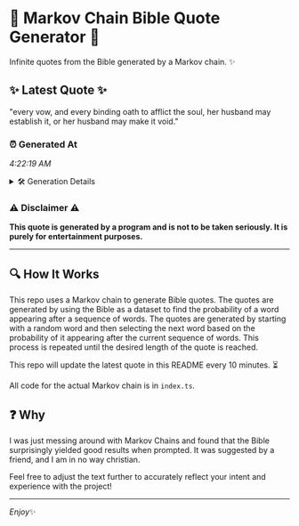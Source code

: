 # 📖 Markov Chain Bible Quote Generator 📖

Infinite quotes from the Bible generated by a Markov chain. ✨

## ✨ Latest Quote ✨
"every vow, and every binding oath to afflict the soul, her husband may establish it, or her husband may make it void."

### ⏰ Generated At
*4:22:19 AM*

<details>
    <summary>🛠️ Generation Details</summary>
    <p>
        <strong>🌱 Seed:</strong> every<br>
        <strong>🔄 Iterations:</strong> 21<br>
        <strong>📜 Context History:</strong><br>[ every ]: vow,<br>[ every, vow, ]: and<br>[ every, vow,, and ]: every<br>[ every, vow,, and, every ]: binding<br>[ every, vow,, and, every, binding ]: oath<br>[ every, vow,, and, every, binding, oath ]: to<br>[ vow,, and, every, binding, oath, to ]: afflict<br>[ and, every, binding, oath, to, afflict ]: the<br>[ every, binding, oath, to, afflict, the ]: soul,<br>[ binding, oath, to, afflict, the, soul, ]: her<br>[ oath, to, afflict, the, soul,, her ]: husband<br>[ to, afflict, the, soul,, her, husband ]: may<br>[ afflict, the, soul,, her, husband, may ]: establish<br>[ the, soul,, her, husband, may, establish ]: it,<br>[ soul,, her, husband, may, establish, it, ]: or<br>[ her, husband, may, establish, it,, or ]: her<br>[ husband, may, establish, it,, or, her ]: husband<br>[ may, establish, it,, or, her, husband ]: may<br>[ establish, it,, or, her, husband, may ]: make<br>[ it,, or, her, husband, may, make ]: it<br>[ or, her, husband, may, make, it ]: void.<br>
    </p>
</details>

### ⚠️ Disclaimer ⚠️
**This quote is generated by a program and is not to be taken seriously. It is purely for entertainment purposes.**

---

## 🔍 How It Works

This repo uses a Markov chain to generate Bible quotes. The quotes are generated by using the Bible as a dataset to find the probability of a word appearing after a sequence of words. The quotes are generated by starting with a random word and then selecting the next word based on the probability of it appearing after the current sequence of words. This process is repeated until the desired length of the quote is reached.

This repo will update the latest quote in this README every 10 minutes. ⏳

All code for the actual Markov chain is in `index.ts`.

## ❓ Why

I was just messing around with Markov Chains and found that the Bible surprisingly yielded good results when prompted. 
It was suggested by a friend, and I am in no way christian.

Feel free to adjust the text further to accurately reflect your intent and experience with the project!

---

*Enjoy*✨
